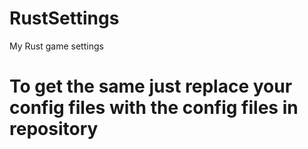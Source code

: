 # RustSettings
My Rust game settings

# To get the same just replace your config files with the config files in repository
